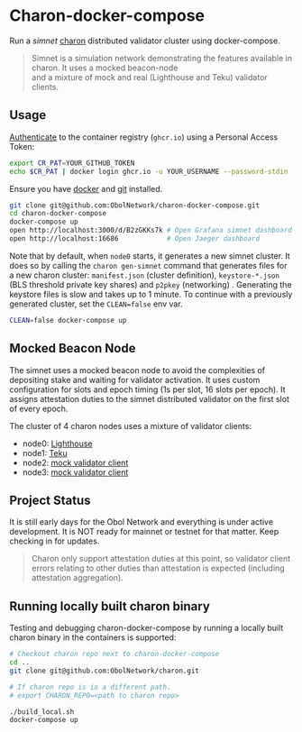 # Charon-docker-compose

Run a *simnet* [charon](https://github.com/ObolNetwork/charon) distributed validator cluster using docker-compose.

> Simnet is a simulation network demonstrating the features available in charon. It uses a mocked beacon-node  
> and a mixture of mock and real (Lighthouse and Teku) validator clients.

## Usage
[Authenticate](https://docs.github.com/en/packages/working-with-a-github-packages-registry/working-with-the-container-registry#authenticating-to-the-container-registry) to the container registry (`ghcr.io`) using a Personal Access Token:

```sh
export CR_PAT=YOUR_GITHUB_TOKEN
echo $CR_PAT | docker login ghcr.io -u YOUR_USERNAME --password-stdin
```
Ensure you have [docker](https://docs.docker.com/engine/install/) and [git](https://git-scm.com/downloads) installed.

```sh
git clone git@github.com:ObolNetwork/charon-docker-compose.git
cd charon-docker-compose
docker-compose up
open http://localhost:3000/d/B2zGKKs7k # Open Grafana simnet dashboard
open http://localhost:16686            # Open Jaeger dashboard
```

Note that by default, when `node0` starts, it generates a new simnet cluster.
It does so by calling the `charon gen-simnet` command that generates files for a new charon cluster: `manifest.json` (cluster definition), 
`keystore-*.json` (BLS threshold private key shares) and `p2pkey` (networking) . 
Generating the keystore files is slow and takes up to 1 minute.
To continue with a previously generated cluster, set the `CLEAN=false` env var.
```sh
CLEAN=false docker-compose up
```

## Mocked Beacon Node

The simnet uses a mocked beacon node to avoid the complexities of depositing stake and waiting for validator activation.
It uses custom configuration for slots and epoch timing (1s per slot, 16 slots per epoch). It assigns attestation duties to the simnet 
distributed validator on the first slot of every epoch.

The cluster of 4 charon nodes uses a mixture of validator clients:
- node0: [Lighthouse](https://github.com/sigp/lighthouse)
- node1: [Teku](https://github.com/ConsenSys/teku)
- node2: [mock validator client](https://github.com/ObolNetwork/charon/tree/main/testutil/validatormock)
- node3: [mock validator client](https://github.com/ObolNetwork/charon/tree/main/testutil/validatormock)

## Project Status

It is still early days for the Obol Network and everything is under active development. 
It is NOT ready for mainnet or testnet for that matter. 
Keep checking in for updates.

> Charon only support attestation duties at this point, so validator client errors relating to 
> other duties than attestation is expected (including attestation aggregation). 

## Running locally built charon binary 

Testing and debugging charon-docker-compose by running a locally built charon binary in the containers is supported: 
```sh
# Checkout charon repo next to charon-docker-compose
cd ..
git clone git@github.com:ObolNetwork/charon.git

# If charon repo is in a different path.
# export CHARON_REPO=<path to charon repo>  

./build_local.sh
docker-compose up
```
